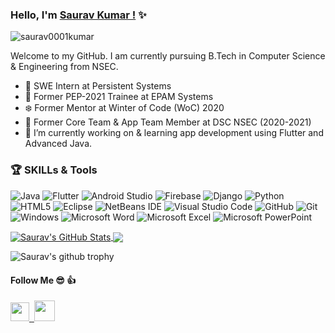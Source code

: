 ### Hello, I'm [Saurav Kumar !](https://saurav0001kumar.ml) ✨ 
<p align="left"> <img src="https://komarev.com/ghpvc/?username=saurav0001kumar&label=Views&color=blue&style=plastic" alt="saurav0001kumar" /> </p> 
<p> 
Welcome to my GitHub.  
I am currently pursuing B.Tech in Computer Science & Engineering from NSEC.    
</p> 
 
- 🔭 SWE Intern at Persistent Systems
- 🏅 Former PEP-2021 Trainee at EPAM Systems
- ❄️ Former Mentor at Winter of Code (WoC) 2020
- 👯 Former Core Team & App Team Member at DSC NSEC (2020-2021)
- 🌱 I’m currently working on & learning app development using Flutter and Advanced Java.  

### 🏆 SKILLs & Tools
![Java](https://img.shields.io/badge/java-%23ED8B00.svg?style=for-the-badge&logo=java&logoColor=white)
![Flutter](https://img.shields.io/badge/Flutter-%2302569B.svg?style=for-the-badge&logo=Flutter&logoColor=white)
![Android Studio](https://img.shields.io/badge/Android%20Studio-3DDC84.svg?style=for-the-badge&logo=android-studio&logoColor=white)
![Firebase](https://img.shields.io/badge/firebase-%23039BE5.svg?style=for-the-badge&logo=firebase)
![Django](https://img.shields.io/badge/django-%23092E20.svg?style=for-the-badge&logo=django&logoColor=white)
![Python](https://img.shields.io/badge/python-3670A0?style=for-the-badge&logo=python&logoColor=ffdd54)
![HTML5](https://img.shields.io/badge/html5-%23E34F26.svg?style=for-the-badge&logo=html5&logoColor=white)
![Eclipse](https://img.shields.io/badge/Eclipse-FE7A16.svg?style=for-the-badge&logo=Eclipse&logoColor=white)
![NetBeans IDE](https://img.shields.io/badge/NetBeansIDE-1B6AC6.svg?style=for-the-badge&logo=apache-netbeans-ide&logoColor=white)
![Visual Studio Code](https://img.shields.io/badge/Visual%20Studio%20Code-0078d7.svg?style=for-the-badge&logo=visual-studio-code&logoColor=white)
![GitHub](https://img.shields.io/badge/github-%23121011.svg?style=for-the-badge&logo=github&logoColor=white)
![Git](https://img.shields.io/badge/git-%23F05033.svg?style=for-the-badge&logo=git&logoColor=white) <br>
![Windows](https://img.shields.io/badge/Windows-0078D6?style=for-the-badge&logo=windows&logoColor=white)
![Microsoft Word](https://img.shields.io/badge/Microsoft_Word-2B579A?style=for-the-badge&logo=microsoft-word&logoColor=white)
![Microsoft Excel](https://img.shields.io/badge/Microsoft_Excel-217346?style=for-the-badge&logo=microsoft-excel&logoColor=white)
![Microsoft PowerPoint](https://img.shields.io/badge/Microsoft_PowerPoint-B7472A?style=for-the-badge&logo=microsoft-powerpoint&logoColor=white)

   <a href="https://github.com/saurav0001kumar">
 <img align="center" src="https://github-readme-stats.vercel.app/api?username=saurav0001kumar&show_icons=true&theme=light&line_height=27" alt="Saurav's GitHub Stats"/>
</a>
<a href="https://github.com/saurav0001kumar">
  <img align="center" src="https://github-readme-stats.vercel.app/api/top-langs/?username=saurav0001kumar&theme=light&hide_langs_below=1" />
</a>

![Saurav's github trophy](https://github-profile-trophy.vercel.app/?username=saurav0001kumar&row=1)
<a href=""><img align="center" src="https://github-readme-streak-stats.herokuapp.com/?user=saurav0001kumar&" alt="" /></a>


 
#### Follow Me 😎 👍     
  <a href="https://www.linkedin.com/in/saurav0001kumar/"><img src="https://image.flaticon.com/icons/png/512/174/174857.png" width=30> </a>
  <a href="https://github.com/saurav0001kumar"> &nbsp;<img src="https://github.githubassets.com/images/modules/logos_page/GitHub-Mark.png" width=33></a>
<!--
**saurav0001kumar/saurav0001kumar** is a ✨ _special_ ✨ repository because its `README.md` (this file) appears on your GitHub profile.

Here are some ideas to get you started:

- 🔭 I’m currently working on ...
- 🌱 I’m currently learning ...
- 👯 I’m looking to collaborate on ...
- 🤔 I’m looking for help with ...
- 💬 Ask me about ...
- 📫 How to reach me: ...
- 😄 Pronouns: ...
- ⚡ Fun fact: ...

-->
